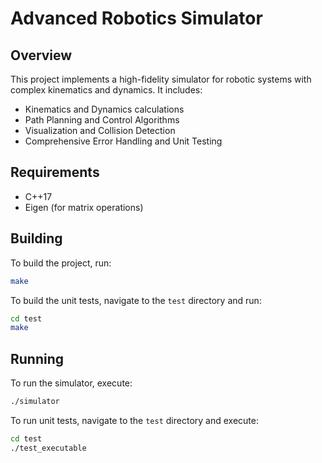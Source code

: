 # Advanced Robotics Simulator

## Overview

This project implements a high-fidelity simulator for robotic systems with complex kinematics and dynamics. It includes:

- Kinematics and Dynamics calculations
- Path Planning and Control Algorithms
- Visualization and Collision Detection
- Comprehensive Error Handling and Unit Testing

## Requirements

- C++17
- Eigen (for matrix operations)

## Building

To build the project, run:

```bash
make
```

To build the unit tests, navigate to the `test` directory and run:

```bash
cd test
make
```

## Running

To run the simulator, execute:

```bash
./simulator
```

To run unit tests, navigate to the `test` directory and execute:

```bash
cd test
./test_executable
```
